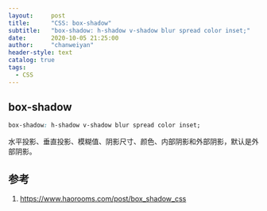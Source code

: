 ```yaml
---
layout:     post
title:      "CSS: box-shadow"
subtitle:   "box-shadow: h-shadow v-shadow blur spread color inset;"
date:       2020-10-05 21:25:00
author:     "chanweiyan"
header-style: text
catalog: true
tags:
  - CSS
---
```


## box-shadow

```css
box-shadow: h-shadow v-shadow blur spread color inset;
```

水平投影、垂直投影、模糊值、阴影尺寸、颜色、内部阴影和外部阴影，默认是外部阴影。

## 参考

1. <https://www.haorooms.com/post/box_shadow_css>
